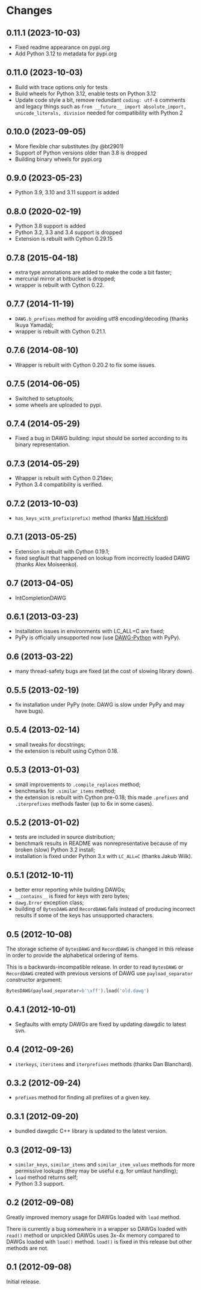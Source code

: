 # Changes

## 0.11.1 (2023-10-03)

- Fixed readme appearance on pypi.org
- Add Python 3.12 to metadata for pypi.org

## 0.11.0 (2023-10-03)

- Build with trace options only for tests
- Build wheels for Python 3.12, enable tests on Python 3.12
- Update code style a bit, remove redundant `coding: utf-8` comments and legacy things such as
  `from __future__ import absolute_import, unicode_literals, division` needed for compatibility with Python 2 

## 0.10.0 (2023-09-05)

- More flexible char substitutes (by @bt2901)
- Support of Python versions older than 3.8 is dropped
- Building binary wheels for pypi.org

## 0.9.0 (2023-05-23)

- Python 3.9, 3.10 and 3.11 support is added

## 0.8.0 (2020-02-19)

- Python 3.8 support is added
- Python 3.2, 3.3 and 3.4 support is dropped
- Extension is rebuilt with Cython 0.29.15

## 0.7.8 (2015-04-18)

- extra type annotations are added to make the code a bit faster;
- mercurial mirror at bitbucket is dropped;
- wrapper is rebuilt with Cython 0.22.

## 0.7.7 (2014-11-19)

- `DAWG.b_prefixes` method for avoiding utf8 encoding/decoding (thanks
  Ikuya Yamada);
- wrapper is rebuilt with Cython 0.21.1.

## 0.7.6 (2014-08-10)

- Wrapper is rebuilt with Cython 0.20.2 to fix some issues.

## 0.7.5 (2014-06-05)

- Switched to setuptools;
- some wheels are uploaded to pypi.

## 0.7.4 (2014-05-29)

- Fixed a bug in DAWG building: input should be sorted according to
  its binary representation.

## 0.7.3 (2014-05-29)

- Wrapper is rebuilt with Cython 0.21dev;
- Python 3.4 compatibility is verified.

## 0.7.2 (2013-10-03)

- `has_keys_with_prefix(prefix)` method (thanks [Matt
  Hickford](https://github.com/matt-hickford))

## 0.7.1 (2013-05-25)

- Extension is rebuilt with Cython 0.19.1;
- fixed segfault that happened on lookup from incorrectly loaded DAWG
  (thanks Alex Moiseenko).

## 0.7 (2013-04-05)

- IntCompletionDAWG

## 0.6.1 (2013-03-23)

- Installation issues in environments with LC_ALL=C are fixed;
- PyPy is officially unsupported now (use
  [DAWG-Python](https://github.com/pytries/DAWG-Python) with PyPy).

## 0.6 (2013-03-22)

- many thread-safety bugs are fixed (at the cost of slowing library
  down).

## 0.5.5 (2013-02-19)

- fix installation under PyPy (note: DAWG is slow under PyPy and may
  have bugs).

## 0.5.4 (2013-02-14)

- small tweaks for docstrings;
- the extension is rebuilt using Cython 0.18.

## 0.5.3 (2013-01-03)

- small improvements to `.compile_replaces` method;
- benchmarks for `.similar_items` method;
- the extension is rebuilt with Cython pre-0.18; this made `.prefixes`
  and `.iterprefixes` methods faster (up to 6x in some cases).

## 0.5.2 (2013-01-02)

- tests are included in source distribution;
- benchmark results in README was nonrepresentative because of my
  broken (slow) Python 3.2 install;
- installation is fixed under Python 3.x with `LC_ALL=C` (thanks Jakub
  Wilk).

## 0.5.1 (2012-10-11)

- better error reporting while building DAWGs;
- `__contains__` is fixed for keys with zero bytes;
- `dawg.Error` exception class;
- building of `BytesDAWG` and `RecordDAWG` fails instead of producing
  incorrect results if some of the keys has unsupported characters.

## 0.5 (2012-10-08)

The storage scheme of `BytesDAWG` and `RecordDAWG` is changed in this
release in order to provide the alphabetical ordering of items.

This is a backwards-incompatible release. In order to read `BytesDAWG`
or `RecordDAWG` created with previous versions of DAWG use
`payload_separator` constructor argument:

```python
BytesDAWG(payload_separator=b'\xff').load('old.dawg')
```

## 0.4.1 (2012-10-01)

- Segfaults with empty DAWGs are fixed by updating dawgdic to latest
  svn.

## 0.4 (2012-09-26)

- `iterkeys`, `iteritems` and `iterprefixes` methods (thanks Dan
  Blanchard).

## 0.3.2 (2012-09-24)

- `prefixes` method for finding all prefixes of a given key.

## 0.3.1 (2012-09-20)

- bundled dawgdic C++ library is updated to the latest version.

## 0.3 (2012-09-13)

- `similar_keys`, `similar_items` and `similar_item_values` methods
  for more permissive lookups (they may be useful e.g. for umlaut
  handling);
- `load` method returns self;
- Python 3.3 support.

## 0.2 (2012-09-08)

Greatly improved memory usage for DAWGs loaded with `load` method.

There is currently a bug somewhere in a wrapper so DAWGs loaded with
`read()` method or unpickled DAWGs uses 3x-4x memory compared to DAWGs
loaded with `load()` method. `load()` is fixed in this release but other
methods are not.

## 0.1 (2012-09-08)

Initial release.
